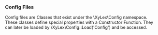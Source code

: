 ### Config Files

Config files are Classes that exist under the \XyLex\Config namespace.
These classes define special properties with a Constructor Function. They can later be loaded by \XyLex\Config::Load('Config') and be accessed.